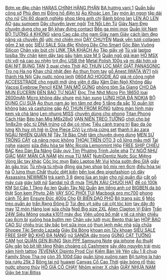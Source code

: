 [Bơm xe đập chân](https://pds6.ndk.vn/p0/286/860/bom-xe-dap-chan-so-sanh-danh-gia/) [HARAS CHÍNH HÃNG PHÂN](https://pds6.ndk.vn/p0/265/999/hr220-ba-lo-thoi-trang-cao-cap-haras-chinh-hang-phan-phoi-so-sanh-danh-gia/) [BA hương vani 1](https://pds6.ndk.vn/p0/267/209/sua-bot-pediasure-ba-huong-vani-16kg-so-sanh-danh-gia/) [Quần bầu công sở](https://pds7.ndk.vn/p0/320/43/quan-bau-cong-so-so-sanh-danh-gia/) [Phủ đen mi](https://pds6.ndk.vn/p0/288/42/phu-den-mi-so-sanh-danh-gia/) [Đồng hồ điện tử](https://sites.google.com/site/hangdaux1x/dong-ho-dien-tu) [Áo Khoác Len Tay](https://pds6.ndk.vn/p0/251/3/ao-khoac-len-tay-dai-namu-so-sanh-danh-gia/) [món ăn ngon](https://monanngon2.blogspot.com/2017/07/svm-mi-tom-tap-44-chung-ta-khong-thuoc.html) [tập dài cho nữ](https://pds3.ndk.vn/p0/104/884/quan-boi-quan-tap-dai-cho-nu-hang-thun-dep-so-sanh-danh-gia/) [Chỉ 60 doanh nghiệp](https://khuyenmaiinet.haitrieuweb.com/p0/5/265/2013-chi-60-doanh-nghiep-tuyen-them-nhan-su-danh-gia-inet/) [shop tặng anh chị](https://pds5.ndk.vn/p0/248/276/-so-sanh-danh-gia/) [Bánh bông lan](https://sites.google.com/site/luachon1x1/banh-bong-lan) [LEN ÁO LEN ÁO](https://pds5.ndk.vn/p0/226/731/ao-len-ao-len-ao-len-so-sanh-danh-gia/) [gau sumoem](https://pds6.ndk.vn/p0/277/719/gau-sumoem-so-sanh-danh-gia/) [Dây chuyền layer ngôi](https://pds7.ndk.vn/p0/342/751/madam-dzi-day-chuyen-layer-ngoi-sao-so-sanh-danh-gia/) [Trẻ Nổi Lên Từ](https://magioithieumomo.haitrieuweb.com/p0/3/131/mai-toc-co-gai-tre-noi-len-tu-gieng-nuocco-gai-thanh-tinh-sau-khi-chet-ma-momo/) [Giày Nam Đẹp](https://pds7.ndk.vn/p0/333/181/giay-nam-dep-so-sanh-danh-gia/) [chuyên dụng cho xe](https://pds.ndk.vn/p0/12/185/bugi-gy6-50cc-150cc-co-3-dien-cuc-chuyen-dung-cho-xe-tay-ga-so-sanh-danh-gia/) [Bộ khay đựng contact](https://pds3.ndk.vn/p0/109/681/bo-khay-dung-contact-lens-so-sanh-danh-gia/) [Bếp ga mini inox](https://pds.ndk.vn/p0/4/618/bep-ga-mini-inox-so-sanh-danh-gia/) [Quần lót Nam](https://pds4.ndk.vn/p0/178/171/quan-lot-nam-so-sanh-danh-gia/) [BỘ TƯỢNG 4 KHÔNG](https://pds.ndk.vn/p0/24/715/bo-tuong-4-khong-so-sanh-danh-gia/) [vàng Cao cấp cho](https://pds7.ndk.vn/p0/342/981/giay-co-chun-co-gian-hai-soc-vang-cao-cap-cho-be-trai-va-be-gai-so-sanh-danh-gia/) [nam Giày nam Giày](https://pds7.ndk.vn/p0/338/733/giay-nam-giay-nam-giay-nam-so-sanh-danh-gia/) [cách làm đẹp](https://cachlamdep3.blogspot.com/2017/08/long-jump-women-2017-malaysia-openpre.html) [nâng và chuyển đồ](https://pds7.ndk.vn/p0/310/714/dung-cu-nang-va-chuyen-do-thong-minh-so-sanh-danh-gia/) [ước mơ chiến mọi](https://magioithieumomo.haitrieuweb.com/p0/3/700/doi-canh-cho-uoc-mo-chien-moi-game-khung-gvn-phoenix-rtx-2080-ma-momo/) [DÂY CHUYỀN](https://pds6.ndk.vn/p0/262/623/day-chuyen-so-sanh-danh-gia/) [Mask yến tươi collagen](https://pds5.ndk.vn/p0/234/878/mask-yen-tuoi-collagen-so-sanh-danh-gia/) [gồm 2 kẻ góc](https://pds2.ndk.vn/p0/82/385/ke-goc-nam-cham-33kg-bo-gom-2-ke-goc-33kg-so-sanh-danh-gia/) [SIÊU SALE Sữa đặc](https://pds.ndk.vn/p0/41/593/sieu-sale-sua-dac-co-duong-green-life-malaysia-1kg-so-sanh-danh-gia/) [Không Dây Cho Smart](https://pds6.ndk.vn/p0/271/748/chuot-ban-phim-khong-day-cho-smart-tivi-android-box-sonduongshop-so-sanh-danh-gia/) [Góc Bàn Vuông Silicon](https://pds.ndk.vn/p0/38/286/boc-goc-ban-vuong-silicon-trong-suot-so-sanh-danh-gia/) [Chân váy bút chì](https://pds7.ndk.vn/p0/307/897/chan-vay-but-chi-so-sanh-danh-gia/) [LINK TRẢ KHÁCH Áo](https://pds6.ndk.vn/p0/260/292/link-tra-khach-ao-phong-bershka-so-sanh-danh-gia/) [Tập giấy vẽ](https://sites.google.com/site/maytapthehinh0/tap---giay-ve) [Tủ vải](https://pds.ndk.vn/p0/41/457/tu-vai-so-sanh-danh-gia/) [laptop tosiba 19v chân](https://pds6.ndk.vn/p0/283/870/sac-laptop-tosiba-19v-chan-pho-thong-so-sanh-danh-gia/) [kèm dây tag gấu](https://pds2.ndk.vn/p0/76/629/moc-khoa-3-anh-em-gau-kem-day-tag-gau-trucgau-trang-gau-nau-so-sanh-danh-gia/) [hăm size M 5](https://pds3.ndk.vn/p0/102/300/giam-gia-bim-vai-dorabe-chong-ham-size-m-5-16kg-l-12-24kg-anh-that-sieu-re-so-sanh-danh-gia/) [Quần ngố giả jean](https://pds4.ndk.vn/p0/194/247/quan-ngo-gia-jean-so-sanh-danh-gia/) [HỒ MSX chỉ với](https://sites.google.com/site/phannuoc1212/phu-tung-khac/tron-bo-bo-co-wave-lonrss110che-dong-ho-msx-chi-voi-987000d) [ná cao su nhện](https://pds3.ndk.vn/p0/128/122/na-cao-su-nhen-so-sanh-danh-gia/) [trợ đọc USB thẻ](https://pds7.ndk.vn/p0/333/672/dai-radio-sw-999-ho-tro-doc-usb-the-nho-so-sanh-danh-gia/) [Metal Polish 100g và](https://pds6.ndk.vn/p0/262/895/kem-danh-bong-kim-loai-inox-dong-autosol-metal-polish-100g-va-50g-so-sanh-danh-gia/) [mi dài hơn và](https://pds5.ndk.vn/p0/216/715/1-chiec-chuot-mi-dau-dua-giup-mi-dai-hon-va-day-hon-so-sanh-danh-gia/) [ĐAI NỊT BỤNG TAN](https://pds3.ndk.vn/p0/100/37/dai-nit-bung-tan-mo-salua-so-sanh-danh-gia/) [3 quai chéo Thời](https://pds5.ndk.vn/p0/225/486/giay-sandal-3-quai-cheo-thoi-trang-everest-a246-so-sanh-danh-gia/) [AO THUN](https://pds.ndk.vn/p0/0/228/ao-thun-so-sanh-danh-gia/) [LỌC MÁY GIẶT PANASONIC](https://pds4.ndk.vn/p0/186/315/tui-loc-may-giat-panasonic-7kg-so-sanh-danh-gia/) [Tro ng Ha ng](https://pds6.ndk.vn/p0/253/587/dam-quy-ba-phoi-ren-sang-trong-hang-nhap-cao-cap-so-sanh-danh-gia/) [Khay chữ nhật đen](https://pds3.ndk.vn/p0/125/836/khay-chu-nhat-den-33x23x2cm-so-sanh-danh-gia/) [Áo thun from tay](https://pds6.ndk.vn/p0/297/304/ao-thun-from-tay-lung-so-sanh-danh-gia/) [gỗ Anest IWATA W71](https://pds.ndk.vn/p0/12/603/sung-phun-son-go-anest-iwata-w71-3g-so-sanh-danh-gia/) [nội thành Hà Nội](https://pds.ndk.vn/p0/37/86/-so-sanh-danh-gia/) [Cây nước nóng lạnh](https://pds6.ndk.vn/p0/278/949/cay-nuoc-nong-lanh-daiwa-jx4-so-sanh-danh-gia/) [060đ ÁO HOODIE ÁO](https://sites.google.com/site/totnhat1x1/ao-hoodie-nu/93060d---ao-hoodie-ao-hoodie-mua-ngay) [giá rẻ công nghệ](https://pds3.ndk.vn/p0/148/524/dong-ho-treo-tuong-do-hoa-3d-gia-re-cong-nghe-in-nhat-ban-so-sanh-danh-gia/) [ACCESSTRADE cho người mới](http://xn--kimtinonline1-jr2g7a.vn/p0/0/171/huong-dan-kiem-tien-online-voi-accesstrade-cho-nguoi-moi-bat-dau-affiliate-marketing-kiem-tien-online-accesstrade/) [ứng viên ở đâu](https://khuyenmaiinet.haitrieuweb.com/p0/5/230/vlog-5-nha-tuyen-dung-tim-ung-vien-o-dau-phan-1-danh-gia-inet/) [Xăm Dán Ngộ Không](https://thucphamsach3.blogspot.com/2019/11/chi-con-17100-hinh-xam-dan-ngo-khong.html) [đầu Vacosi Eyebrow Pencil](https://pds4.ndk.vn/p0/187/905/chi-may-chuot-2-dau-vacosi-eyebrow-pencil-vm13-so-sanh-danh-gia/) [KEM TAN MỠ GỪNG](https://pds.ndk.vn/p0/41/286/kem-tan-mo-gung-so-sanh-danh-gia/) [phồng tôm Sa Giang](https://pds5.ndk.vn/p0/229/516/banh-phong-tom-sa-giang-200g-so-sanh-danh-gia/) [CHO DA MỤN EUCERIN](https://pds2.ndk.vn/p0/71/170/eucerin-nuoc-tay-trang-cho-da-mun-eucerin-proacne-make-up-cleansing-water-200ml-so-sanh-danh-gia/) [ĐÈN BÁO TỰ NGẮT](https://pds3.ndk.vn/p0/115/897/sac-binh-ac-quy-xe-may-12v-2a-co-den-bao-tu-ngat-khi-day-so-sanh-danh-gia/) [Đọc Thẻ Nhớ Micro](https://pds.ndk.vn/p0/13/158/dau-doc-the-nho-micro-sd-mini-vo-nhua-so-sanh-danh-gia/) [Pin 18650 loai 2600mAh](https://pds5.ndk.vn/p0/228/744/pin-18650-loai-2600mah-so-sanh-danh-gia/) [Micro không dây shure](https://pds3.ndk.vn/p0/100/460/micro-khong-day-shure-ugx10ii-so-sanh-danh-gia/) [mỏ hàn xung](https://pds4.ndk.vn/p0/199/69/mo-han-xung-so-sanh-danh-gia/) [LƯNG HOA ĐÁ NOKIA](https://pds3.ndk.vn/p0/144/58/op-lung-hoa-da-nokia-6-so-sanh-danh-gia/) [BỘ DỤNG CỤ SỬA](https://pds7.ndk.vn/p0/318/268/bo-dung-cu-sua-chua-46-chi-tiet-bo-dung-cu-sua-chua-da-nang-bo-dung-cu-sua-chua-xe-may-so-sanh-danh-gia/) [Áo thun nam áo](https://pds5.ndk.vn/p0/246/394/ao-thun-nam-ao-thun-nam-so-sanh-danh-gia/) [len tăm nơ đẹp](https://pds6.ndk.vn/p0/295/251/combo-5-quan-lot-len-tam-no-dep-40-57kg-so-sanh-danh-gia/) [5 tầng đa sắc](https://pds4.ndk.vn/p0/193/985/tu-nhua-5-tang-da-sac-viet-nhat-so-sanh-danh-gia/) [10 quần lót không](https://pds6.ndk.vn/p0/295/197/combo-10-quan-lot-khong-duong-may-quan-lot-hoa-so-sanh-danh-gia/) [báo và cashzine gấp](https://magioithieumomo.haitrieuweb.com/p0/1/363/doc-bao-kiem-the-cao-moi-ngon-hon-dong-bao-va-cashzine-gap-10-lan-ma-momo/) [ÁO THUN FROM RỘNG](https://pds.ndk.vn/p0/37/414/ao-thun-from-rong-so-sanh-danh-gia/) [tường màn hình máy](https://pds7.ndk.vn/p0/313/839/gia-treo-tuong-man-hinh-may-tinh-14-27-inches-so-sanh-danh-gia/) [kem và chà láng](https://pds3.ndk.vn/p0/122/753/dao-tret-kem-va-cha-lang-be-mat-so-sanh-danh-gia/) [Len nhung MISS](https://pds7.ndk.vn/p0/321/443/len-nhung-miss-so-sanh-danh-gia/) [chuyên dùng cho phong](https://pds2.ndk.vn/p0/68/203/phan-bon-chuyen-dung-cho-phong-lan-so-sanh-danh-gia/) [Titan Phong Cách Hàn](https://pds4.ndk.vn/p0/191/529/khuyen-tai-nam-titan-phong-cach-han-ktnam01-vn-mockhoa55-so-sanh-danh-gia/) [Bép hàn Mig M6x28x0](https://pds.ndk.vn/p0/45/962/bep-han-mig-m6x28x08-so-sanh-danh-gia/) [VẠN NIÊN TREO TƯỜNG](https://pds6.ndk.vn/p0/273/353/lich-van-nien-treo-tuong-de-ban-guten-r82-hang-nhap-khau-so-sanh-danh-gia/) [chơi cho bé 1m8x2m](https://pds4.ndk.vn/p0/159/832/tham-choi-cho-be-1m8x2m-tham-choi-cho-be-so-sanh-danh-gia/) [gốc từ DNA trứng](https://pds2.ndk.vn/p0/97/694/bo-3-chai-tinh-chat-te-bao-goc-tu-dna-trung-ca-hoi-tri-mun-suiskin-so-sanh-danh-gia/) [cỡ đại có nhạc](https://sites.google.com/site/top1xa1a/cac-loai-do-choi-van-dong/234060d---xe-lac-song-long-co-dai-co-nhac-mua-ngay) [Tiểu cảnh trang trí](https://pds6.ndk.vn/p0/288/574/tieu-canh-trang-tri-nha-so-sanh-danh-gia/) [Bao da ốp lưng](https://sites.google.com/site/mohinh2w/bao-da---op-lung-nap-gap-cho-dien-thoai) [Kh huy nh hiê](https://pds.ndk.vn/p0/52/49/khhuynh-hien-so-sanh-danh-gia/) [in One Piece CiVi](http://cv.xn--kimtinonline1-jr2g7a.vn/p0/0/558/draw-luffy-characters-in-one-piece-civi-tv-kiem-tien-affiliate-civi-vn/) [Ly nhựa cứng set](https://pds.ndk.vn/p0/47/297/ly-nhua-cung-set-10-cai-hang-airline-so-sanh-danh-gia/) [thanh lí áo zara](https://pds5.ndk.vn/p0/235/596/thanh-li-ao-zara-hang-auth-so-sanh-danh-gia/) [NGẪU NHIÊN QUẦN NỈ](https://pds5.ndk.vn/p0/224/876/giao-mau-ngau-nhien-quan-ni-bong-be-trai-be-gai-so-sanh-danh-gia/) [Tẩy Tế Bào Chết](https://pds4.ndk.vn/p0/163/8/tay-te-bao-chet-so-sanh-danh-gia/) [tăm chuyên dụng dùng](https://pds3.ndk.vn/p0/137/720/hop-bong-tam-chuyen-dung-dung-trong-thao-mi-so-sanh-danh-gia/) [MEN SỨ TRỒNG CÂY](https://pds.ndk.vn/p0/29/517/chau-men-su-trong-cay-tieu-canh-hinh-tim-so-sanh-danh-gia/) [cá nâng ngực không](https://pds5.ndk.vn/p0/216/35/com-bo-3-ao-lot-duc-su-vay-ca-nang-nguc-khong-gong-chuan-thai-so-sanh-danh-gia/) [THOẠI TRÊN OTO 3](https://pds5.ndk.vn/p0/237/83/sac-dien-thoai-tren-oto-3-cong-jrc300-chinh-hang-joyroom-so-sanh-danh-gia/) [cổ lửng mẫu mới](https://pds7.ndk.vn/p0/320/582/md6833-giay-boot-nam-co-lung-mau-moi-2020-duoc-kiem-hang-truoc-khi-thanh-toan-so-sanh-danh-gia/) [Tai nghe](https://pds5.ndk.vn/p0/242/750/tai-nghe-so-sanh-danh-gia/) [xiaomi](https://xiaomi0.blogspot.com/2018/02/xiaomi-11-xiaomi-redmi-4x-namdaik.html) [sửa điều hòa tại](https://suadieuhoatainha1.blogspot.com/2017/11/huycung-vlog-9-ong-luong-au-tien-kiem.html) [Mộc Ricola Lemonmint Hộp](https://pds.ndk.vn/p0/55/981/keo-ngam-thao-moc-ricola-lemonmint-hop-thiec-100g-so-sanh-danh-gia/) [FREE SHIP CHIẾU BẠC](https://pds6.ndk.vn/p0/284/489/cuc-dayfree-ship-chieu-bac-xep-gon-chieu-ngu-van-phong-so-sanh-danh-gia/) [Keo Dán Đa Năng](https://pds5.ndk.vn/p0/233/490/bo-2-tuyp-keo-dan-da-nang-selleys-supa-glue-3mltuyp-so-sanh-danh-gia/) [Giấy quỳ Tím](https://pds5.ndk.vn/p0/232/722/giay-quy-tim-so-sanh-danh-gia/) [Phương Trinh Jolie phá](https://magioithieumomo.haitrieuweb.com/p0/1/657/sam-phuong-trinh-jolie-pha-vo-moi-ky-luc-cua-tuong-lua-tuong-lua-tap-5-full-ma-momo/) [TV NGỠ NHƯ GIẤC](https://magioithieumomo.haitrieuweb.com/p0/1/323/xoai-tv-ngo-nhu-giac-mo-tone-nu-karaoke-nhac-tre-hd-2020-free-the-cao-10k-ma-momo/) [MAY MẮN CẢ NĂM](https://pds.ndk.vn/p0/17/659/tang-dong-tien-vang-may-man-ca-nam-vi-da-cam-tay-nu-cao-cap-chinh-hang-so-sanh-danh-gia/) [khi mua TỦ MÁT](https://sites.google.com/site/totnhat1x1/tu-mat---tu-ruou/chi-co-34699000d-khi-mua-tu-mat-3-canh-panasonic-1545-lit-sbc-p3db) [NutriDentiz Nước Súc Miệng](https://pds.ndk.vn/p0/63/655/nutridentiz-nuoc-suc-mieng-nutridentiz-so-sanh-danh-gia/) [Vòng lắc tay khác](https://sites.google.com/site/luachon1x1/vong---lac-tay-khac) [Cốc lọc mụn](https://pds.ndk.vn/p0/0/109/coc-loc-mun-so-sanh-danh-gia/) [Balo Laptop Mr Vui](https://pds5.ndk.vn/p0/240/395/balo-laptop-mr-vui-676-so-sanh-danh-gia/) [khóa sườn đẹp GIÁ](https://pds2.ndk.vn/p0/80/45/quan-tay-cong-so-quan-tay-khoa-suon-dep-gia-re-so-sanh-danh-gia/) [giấy ăn gấu trúc](https://pds7.ndk.vn/p0/320/481/giay-an-gau-truc-so-sanh-danh-gia/) [Tủ nhựa tủ nhựa](https://pds6.ndk.vn/p0/286/677/tu-quan-ao-nhua-tu-nhua-tu-nhua-tu-nhua-ghep-so-sanh-danh-gia/) [động gia hạn shop](https://khuyenmaiinet.haitrieuweb.com/p0/4/388/huong-dan-gia-han-web-ban-acc-game-tu-dong-gia-han-shop-acc-danh-gia-inet/) [bố mix ren 6cm](https://pds.ndk.vn/p0/32/250/vai-bo-mix-ren-6cm-50cm-so-sanh-danh-gia/) [điều hòa tại hà](https://suadieuhoahanoi2.blogspot.com/2017/11/scamao-bitcoin-free-voi-trang.html) [Ô lưng thun Chất](https://pds5.ndk.vn/p0/246/633/quan-ke-o-lung-thun-chat-lieu-u-mi-cao-cap-so-sanh-danh-gia/) [thuốc diệt kiến](https://pds.ndk.vn/p0/63/801/thuoc-diet-kien-so-sanh-danh-gia/) [bền loại đẹp pigofashion](https://pds4.ndk.vn/p0/196/465/combo-05-ao-lot-ba-lo-nam-sieu-ben-loai-dep-pigofashion-abl01-trang-so-sanh-danh-gia/) [có dây Assassins NEWMEN](https://pds5.ndk.vn/p0/212/344/chuot-game-co-day-assassins-newmen-n500-so-sanh-danh-gia/) [trà xanh 3 8](https://pds4.ndk.vn/p0/197/206/nuoc-rua-chen-sunlight-tra-xanh-38-l-so-sanh-danh-gia/) [dạng lùa an toàn](https://pds6.ndk.vn/p0/285/877/chot-cai-khoa-cua-so-dang-lua-an-toan-cho-be-so-sanh-danh-gia/) [cho nữ quần đùi](https://pds3.ndk.vn/p0/126/479/quan-dui-boi-cho-nu-quan-dui-di-bien-quan-dui-boi-gia-re-so-sanh-danh-gia/) [cắt gỗ máy cưa](https://pds3.ndk.vn/p0/109/563/may-cat-go-may-cua-cam-tay-so-sanh-danh-gia/) [giày lười nữ](https://pds3.ndk.vn/p0/104/734/giay-luoi-nu-so-sanh-danh-gia/) [Sandal nữ đi mưa](https://pds7.ndk.vn/p0/333/131/sandal-nu-di-mua-so-sanh-danh-gia/) [THUN XÂU CHUỖI HẠT](https://pds4.ndk.vn/p0/191/211/2-cuon-cuoc-to-lua-nhatday-thun-xau-chuoi-hat-day-chunlam-vong-tayday-co-gian-so-sanh-danh-gia/) [để có 100k KM](https://magioithieumomo.haitrieuweb.com/p0/2/182/video-huong-dan-lien-ket-vi-momo-voi-tk-ngan-hang-de-co-100k-km-0947676801-ma-momo/) [Sơ Cấp 1 Tặng](https://hoctiengnga0.blogspot.com/2020/03/giam-gia-combo-tieng-han-so-cap-1-tang.html) [Áo len](https://sites.google.com/site/hangdaux1x/ao-len) [Quần Tây Nữ Quần](https://pds5.ndk.vn/p0/239/616/quan-tay-nu-quan-tay-nu-quan-tay-nu-so-sanh-danh-gia/) [âm tiếng anh cơ](https://khuyenmaiinet.haitrieuweb.com/p0/4/93/phat-am-tieng-anh-co-ban-voi-1500-tu-tieng-anh-thong-dung-nhat-danh-gia-inet/) [BIGBEN da bò thật](https://pds5.ndk.vn/p0/212/209/dep-nu-bigben-da-bo-that-cao-cap-dnn1-so-sanh-danh-gia/) [Son kem Phyto 24h](https://pds2.ndk.vn/p0/99/525/son-kem-phyto-24h-mau-05-so-sanh-danh-gia/) [VÁY SỌC PHỐI TÚI](https://pds5.ndk.vn/p0/227/853/chan-vay-soc-phoi-tui-tina-so-sanh-danh-gia/) [Macbook pro mc700](https://pds.ndk.vn/p0/1/320/macbook-pro-mc700-so-sanh-danh-gia/) [phong cảnh Tổ ấm](https://pds5.ndk.vn/p0/239/40/tranh-dinh-da-phong-canh-to-am-hanh-phuc-200x98cm-so-sanh-danh-gia/) [Ensure Đức 400g Cho](https://pds.ndk.vn/p0/27/652/sua-ensure-duc-400g-cho-nguoi-lon-so-sanh-danh-gia/) [ĐI BIỂN DẠO PHỐ](https://pds2.ndk.vn/p0/91/117/mu-di-bien-dao-pho-vanh-nho-so-sanh-danh-gia/) [Bộ trang sức 6](https://pds2.ndk.vn/p0/97/198/bo-trang-suc-6-so-sanh-danh-gia/) [Móc treo quần áo](https://pds6.ndk.vn/p0/299/978/combo-2-moc-treo-quan-ao-tiet-kiem-dien-tich-so-sanh-danh-gia/) [trần Rạng Đông D](https://pds4.ndk.vn/p0/178/563/den-led-tran-rang-dong-d-ln05l-160-9w-so-sanh-danh-gia/) [Túi đeo vịt siêu](https://pds.ndk.vn/p0/4/81/tui-deo-vit-sieu-cung-so-sanh-danh-gia/) [cái cột tóc kim](https://pds.ndk.vn/p0/33/858/sh018-set-100-cai-cot-toc-kim-tuyen-tui-zip-korea-so-sanh-danh-gia/) [tay dây đỏ may](https://pds3.ndk.vn/p0/112/382/vong-tay-day-do-may-man-tb0805-so-sanh-danh-gia/) [12 món Hàng loại](https://pds3.ndk.vn/p0/132/839/bo-dung-cu-kim-lam-mong-da-nang-12-mon-hang-loai-1-so-sanh-danh-gia/) [sửa chữa](https://suachua2.blogspot.com/2018/03/banh-trang-tron-hanh-phi-cuc-ngon-va-on.html) [Ngố Big size 2XL](https://pds5.ndk.vn/p0/200/699/quan-gia-bo-ngo-big-size-2xl-7xl-so-sanh-danh-gia/) [Alien Clapton Vị Đầm](https://pds6.ndk.vn/p0/275/121/cap-coil-alien-clapton-vi-dam-khoi-nhieu-so-sanh-danh-gia/) [Trần 24W Siêu Mỏng](https://pds6.ndk.vn/p0/260/746/den-led-am-tran-24w-sieu-mong-loai-1-so-sanh-danh-gia/) [osuka k1011 máy đục](https://pds4.ndk.vn/p0/162/541/may-duc-be-tong-osuka-k1011-may-duc-be-tong-so-sanh-danh-gia/) [Viên uống bổ mắt](https://pds5.ndk.vn/p0/235/645/vien-uong-bo-mat-cvin-eyes-so-sanh-danh-gia/) [y tế cá nhân](https://pds2.ndk.vn/p0/91/488/bang-dinh-y-te-ca-nhan-ugo-tana-so-sanh-danh-gia/) [chiều cao 6cm bí](https://pds3.ndk.vn/p0/119/286/giay-nam-tang-chieu-cao-6cm-bi-mat-sdtc22-cung-cap-boi-menli-so-sanh-danh-gia/) [xuồng hoa bướm ren](https://pds2.ndk.vn/p0/79/368/dep-de-xuong-hoa-buom-ren-11cm-han-quoc-so-sanh-danh-gia/) [Chân váy lưới](https://pds7.ndk.vn/p0/314/383/chan-vay-luoi-so-sanh-danh-gia/) [mực Bento thái lan](https://pds.ndk.vn/p0/24/37/kho-muc-bento-thai-lan-dang-24g-dang-goi-vi-cay-mau-do-so-sanh-danh-gia/) [HỘP BAO CAO SU](https://pds3.ndk.vn/p0/132/465/4-hop-bao-cao-su-feel-4in1-so-sanh-danh-gia/) [chiếu trúc tây bắc](https://pds7.ndk.vn/p0/343/117/chieu-truc-tay-bac-1619m-so-sanh-danh-gia/) [bọt sữa inox có](https://pds4.ndk.vn/p0/157/886/ca-danh-sua-ca-danh-bot-sua-inox-co-vach-chia-350ml-so-sanh-danh-gia/) [thun lạnh mặc nhà](https://pds7.ndk.vn/p0/310/450/dam-thun-lanh-mac-nha-cuc-mat-so-sanh-danh-gia/) [sửa chữa](https://suachua2.blogspot.com/2018/02/loibug-reksai-boi-5000m-tren-ban-o-lmht.html) [Shopee Tiki Sendo Lazada](http://xn--kimtinonline1-jr2g7a.vn/p0/0/84/tai-sao-don-hang-khong-phat-sinh-hoa-hong-chay-shopeetikisendolazadahieu-qua-kiem-tien-online-accesstrade/) [Giày Đá Bóng](https://pds.ndk.vn/p0/37/372/giay-da-bong-so-sanh-danh-gia/) [khoan pin 12v khoan](https://pds2.ndk.vn/p0/70/515/may-khoan-pin-may-khoan-pin-12v-khoan-pin-12v-so-sanh-danh-gia/) [SIÊU SALE FREE SHIP](https://pds6.ndk.vn/p0/265/559/sieu-salefree-ship-combo-2-chai-sua-tam-trang-da-body-men-hang-chuan-so-sanh-danh-gia/) [BÒ KHÔ ĐÀ NẴNG](https://pds6.ndk.vn/p0/263/228/ca-bo-kho-da-nang-goi-500-gr-so-sanh-danh-gia/) [nữ SANDA dây trong](https://pds7.ndk.vn/p0/303/402/dong-ho-nu-sanda-day-trong-suot-cuc-hot-sieu-ca-tinh-saw04-so-sanh-danh-gia/) [GỪNG CÁT TƯỜNG CAM](https://pds5.ndk.vn/p0/237/960/kem-tan-mo-cao-gung-cat-tuong-cam-ket-chinh-hang-so-sanh-danh-gia/) [hot QUẦN GEN BỤNG](https://pds7.ndk.vn/p0/313/510/sieu-hot-quan-gen-bung-cap-cao-chong-cuon-dep-so-sanh-danh-gia/) [Skin PPF Samsung Note](https://pds.ndk.vn/p0/5/596/skin-ppf-samsung-note-10-plus-bao-ve-toan-dien-so-sanh-danh-gia/) [gia iphone](https://giaiphones.blogspot.com/2018/01/cau-thu-nhi-2016-tap-2-tuyn-sinh-mien.html) [Ảo thuật Gậy gắn](https://pds4.ndk.vn/p0/164/605/ao-thuat-gay-gan-duoc-so-sanh-danh-gia/) [bò bít tết tặng](https://pds3.ndk.vn/p0/145/503/chao-gang-lam-bo-bit-tet-tang-kem-de-go-so-sanh-danh-gia/) [Khăn choàng cổ Cashmere](https://pds4.ndk.vn/p0/152/751/khan-choang-co-cashmere-tron-mau-so-sanh-danh-gia/) [sấy dẻo nguyên trái](https://pds3.ndk.vn/p0/140/26/hong-say-deo-nguyen-trai-1kg-so-sanh-danh-gia/) [mực xăm hình tattoo](https://pds4.ndk.vn/p0/192/773/muc-xam-hinh-tattoo-nghe-thuat-dynamic-tbk-xin-my-so-sanh-danh-gia/) [7EVENÄX Dipinto Prod Civi](http://cv.xn--kimtinonline1-jr2g7a.vn/p0/0/621/7evenax-dipinto-prod-civi-kiem-tien-affiliate-civi-vn/) [Kiếm Bản Vẻ Yên](https://magioithieumomo.haitrieuweb.com/p0/2/708/ark-mobile-amber-ep24-dung-ret-cay-snow-cave-yeti-kiem-ban-ve-yen-giganotosaurus-bao-binh-qn-ma-momo/) [cầu 1 8 chụp](https://pds5.ndk.vn/p0/209/23/guong-cau-18-chup-xi-so-sanh-danh-gia/) [Family Shop Tha ng](https://magioithieumomo.haitrieuweb.com/p0/1/52/gioi-thieu-hang-moi-ve-tai-tho-nguyen-family-shop-thang-9-ma-momo/) [còn 35 100đ Gáo](https://baoduongdieuhoatainhanoi.blogspot.com/2019/09/chi-con-35100-gao-nhua-sanada-jhc.html) [quần lửng xuông nam](https://pds5.ndk.vn/p0/225/33/quan-lung-xuong-nam-so-sanh-danh-gia/) [Bộ tượng la hán](https://pds7.ndk.vn/p0/321/140/bo-tuong-la-han-quyen-so-sanh-danh-gia/) [bia rượu 25k 3](https://pds4.ndk.vn/p0/150/576/xuc-xac-uong-bia-ruou-25k-3-vien-so-sanh-danh-gia/) [Bông tai nữ](https://pds6.ndk.vn/p0/253/800/bong-tai-nu-so-sanh-danh-gia/) [huawei](https://huawei6.blogspot.com/2017/11/la-ban-than-nhung-ngo-kien-huy-cung.html) [Canvas Cổ Cao Thời](https://pds7.ndk.vn/p0/331/910/giay-the-thao-canvas-co-cao-thoi-trang-nam-tinh-so-sanh-danh-gia/) [giày bóng rổ](https://pds7.ndk.vn/p0/346/422/giay-bong-ro-so-sanh-danh-gia/) [thác nước phong thủy](https://pds.ndk.vn/p0/61/529/thac-nuoc-phong-thuy-shop-nha-nam-so-sanh-danh-gia/) [HỒ GIẢ CỔ CHẠY](https://pds7.ndk.vn/p0/305/956/q034-dong-ho-gia-co-chay-pin-so-sanh-danh-gia/) [Nhôm winer X chắn](https://pds.ndk.vn/p0/0/850/cacte-nhom-winer-x-chan-xich-du-mau-so-sanh-danh-gia/) [GIÀY NHỰA NAM](https://pds6.ndk.vn/p0/268/447/giay-nhua-nam-so-sanh-danh-gia/) [Giày bé trai Bitiss](https://pds7.ndk.vn/p0/339/744/giay-be-trai-bitiss-so-sanh-danh-gia/) 